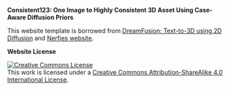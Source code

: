 **Consistent123: One Image to Highly Consistent 3D Asset Using Case-Aware Diffusion Priors**

This website template is borrowed from [DreamFusion: Text-to-3D using 2D Diffusion](https://dreamfusion3d.github.io/) and [Nerfies website](https://nerfies.github.io). 

**Website License**

<a rel="license" href="http://creativecommons.org/licenses/by-sa/4.0/"><img alt="Creative Commons License" style="border-width:0" src="https://i.creativecommons.org/l/by-sa/4.0/88x31.png" /></a><br />This work is licensed under a <a rel="license" href="http://creativecommons.org/licenses/by-sa/4.0/">Creative Commons Attribution-ShareAlike 4.0 International License</a>.


<!-- simple site
Testing your site locally
To test your site locally, you’ll need

ruby
the github-pages gem
Installing ruby
There are lots of different ways to install ruby.

In Mac OS X, older versions of ruby will already be installed. But I use the Ruby Version Manager (RVM) to have a more recent version. You could also use Homebrew.

In Windows, use RubyInstaller. (In most of this tutorial, I’ve assumed you’re using a Mac or some flavor of Unix. It’s possible that none of this was usable for Windows folks. Sorry!)

Installing the github-pages gem
Run the following command:

gem install github-pages
This will install the github-pages gem and all dependencies (including jekyll).

Later, to update the gem, type:

gem update github-pages
Testing your site locally
To construct and test your site locally, go into the directory and type

jekyll build
This will create (or modify) a _site/ directory, containing everything from assets/, and then the index.md and all pages/*.md files, converted to html. (So there’ll be _site/index.html and the various _site/pages/*.html.)

Type the following in order to “serve” the site. This will first run build, and so it does not need to be preceded by jekyll build.

jekyll serve
Now open your browser and go to http://localhost:4000

CC0   Karl Broman -->
